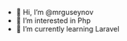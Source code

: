 - 👋 Hi, I’m @mrguseynov
- 👀 I’m interested in Php
- 🌱 I’m currently learning Laravel


<!---
mrguseynov/mrguseynov is a ✨ special ✨ repository because its `README.md` (this file) appears on your GitHub profile.
You can click the Preview link to take a look at your changes.
--->
